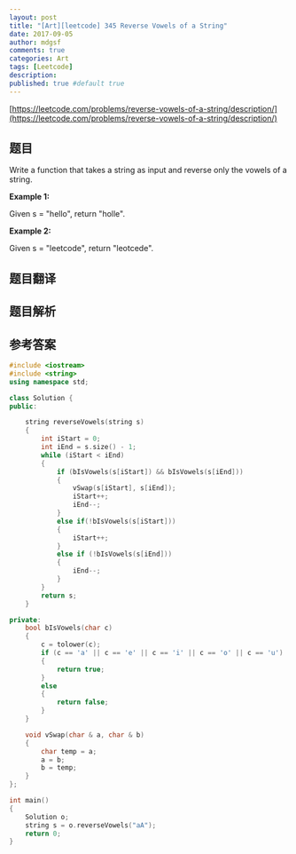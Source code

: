```yaml
---
layout: post
title: "[Art][leetcode] 345 Reverse Vowels of a String"
date: 2017-09-05
author: mdgsf
comments: true
categories: Art
tags: [Leetcode]
description:
published: true #default true
---
```


[https://leetcode.com/problems/reverse-vowels-of-a-string/description/](https://leetcode.com/problems/reverse-vowels-of-a-string/description/)

## 题目

Write a function that takes a string as input and reverse only the vowels of a string.

**Example 1:**

Given s = "hello", return "holle".

**Example 2:**

Given s = "leetcode", return "leotcede".

## 题目翻译

## 题目解析

## 参考答案

```c++
#include <iostream>
#include <string>
using namespace std;

class Solution {
public:

    string reverseVowels(string s)
    {
        int iStart = 0;
        int iEnd = s.size() - 1;
        while (iStart < iEnd)
        {
            if (bIsVowels(s[iStart]) && bIsVowels(s[iEnd]))
            {
                vSwap(s[iStart], s[iEnd]);
                iStart++;
                iEnd--;
            }
            else if(!bIsVowels(s[iStart]))
            {
                iStart++;
            }
            else if (!bIsVowels(s[iEnd]))
            {
                iEnd--;
            }
        }
        return s;
    }

private:
    bool bIsVowels(char c)
    {
        c = tolower(c);
        if (c == 'a' || c == 'e' || c == 'i' || c == 'o' || c == 'u')
        {
            return true;
        }
        else
        {
            return false;
        }
    }

    void vSwap(char & a, char & b)
    {
        char temp = a;
        a = b;
        b = temp;
    }
};

int main()
{
    Solution o;
    string s = o.reverseVowels("aA");
    return 0;
}
```
